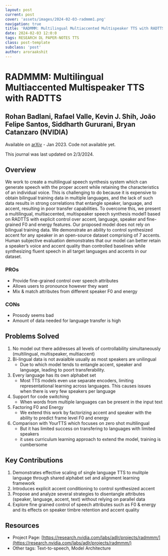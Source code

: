 ```yaml
---
layout: post
current: post
cover: 'assets/images/2024-02-03-radmmm1.png'
navigation: true
title: 'RADMMM: Multilingual Multiaccented Multispeaker TTS with RADTTS'
date: 2024-02-03 12:0:0
tags: RESEARCH DL PAPER-NOTES TTS
class: post-template
subclass: 'post'
author: aroraakshit
---
```


# RADMMM: Multilingual Multiaccented Multispeaker TTS with RADTTS
## Rohan Badlani, Rafael Valle, Kevin J. Shih, João Felipe Santos, Siddharth Gururani, Bryan Catanzaro (NVIDIA)

Available on [arXiv](https://arxiv.org/pdf/2301.10335.pdf) - Jan 2023. Code not available yet. 

This journal was last updated on 2/3/2024.

## Overview
We work to create a multilingual speech synthesis system which can generate speech with the proper accent while retaining the characteristics of an individual voice. This is challenging to do because it is expensive to obtain bilingual training data in multiple languages, and the lack of such data results in strong correlations that entangle speaker, language, and accent, resulting in poor transfer capabilities. To overcome this, we present a multilingual, multiaccented, multispeaker speech synthesis model1 based on RADTTS with explicit control over accent, language, speaker and fine-grained F0 and energy features. Our proposed model does not rely on bilingual training data. We demonstrate an ability to control synthesized accent for any speaker in an open-source dataset comprising of 7 accents. Human subjective evaluation demonstrates that our model can better retain a speaker’s voice and accent quality than controlled baselines while synthesizing fluent speech in all target languages and accents in our dataset.

### PROs
- Provide fine-grained control over speech attributes
- Allows users to pronounce however they want
- Mix & match attributes from different speaker F0 and energy

### CONs
- Prosody seems bad
- Amount of data needed for language transfer is high

## Problems Solved

1. No model out there addresses all levels of controllability simultaneously (multilingual, multispeaker, multiaccent)
2. Bi-lingual data is not avaialble usually as most speakers are unilingual
    - Due to which model tends to entangle accent, speaker and language, leading to poort transferability.
3. Every language has its own alphabet set
    - Most TTS models even use separate encoders, limiting representational learning across languages. This causes issues when there is very few speakers per language
4. Support for code switching
    - When words from multiple languages can be present in the input text
5. Factoring F0 and Energy
    - We extend this work by factorizing accent and speaker with the ability to predict frame level F0 and energy
6. Comparison with YourTTS which focuses on zero shot multilingual
    - But it has limited success on transfering to languages with limited speakers
    - it uses curriculum learning approach to extend the model, training is cumbersome

## Key Contributions

1. Demonstrates effective scaling of single language TTS to mulitple language through shared alphabet set and alignment learning framework
2. Introduces explicit accent conditioning to control synthesized accent
3. Propose and analyze several strategies to disentangle attributes (speaker, language, accent, text) without relying on parallel data
4. Explore fine grained control of speech attributes such as F0 & energy and its effects on speaker timbre retention and accent quality

## Resources
- Project Page: [https://research.nvidia.com/labs/adlr/projects/radmmm/](https://research.nvidia.com/labs/adlr/projects/radmmm/)
- Other tags: Text-to-speech, Model Architecture
